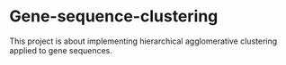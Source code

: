 # Gene-sequence-clustering
This project is about implementing hierarchical agglomerative clustering applied to gene sequences.
